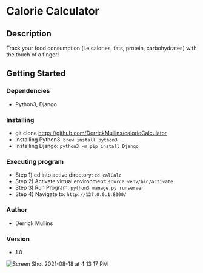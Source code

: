 # Calorie Calculator

## Description
Track your food consumption (i.e calories, fats, protein, carbohydrates) with the touch of a finger!

## Getting Started
### Dependencies
* Python3, Django

### Installing
* git clone https://github.com/DerrickMullins/calorieCalculator
* Installing Python3: ```brew install python3```
* Installing Django: ```python3 -m pip install Django```

### Executing program
* Step 1) cd into active directory: ```cd calCalc```
* Step 2) Activate virtual environment: ```source venv/bin/activate```
* Step 3) Run Program: ```python3 manage.py runserver```
* Step 4) Navigate to: ```http://127.0.0.1:8000/```

### Author
* Derrick Mullins

### Version
* 1.0

![Screen Shot 2021-08-18 at 4 13 17 PM](https://user-images.githubusercontent.com/51868675/129966213-1311d6c6-0663-4f8a-b875-19ec0b5591f7.png)
